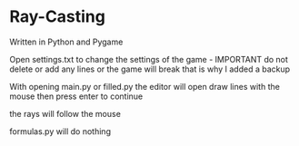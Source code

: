 # Ray-Casting
Written in Python and Pygame

Open settings.txt to change the settings of the game - IMPORTANT do not delete or add any lines or the game will break
that is why I added a backup

With opening main.py or filled.py the editor will open draw lines with the mouse then press enter to continue

the rays will follow the mouse

formulas.py will do nothing
